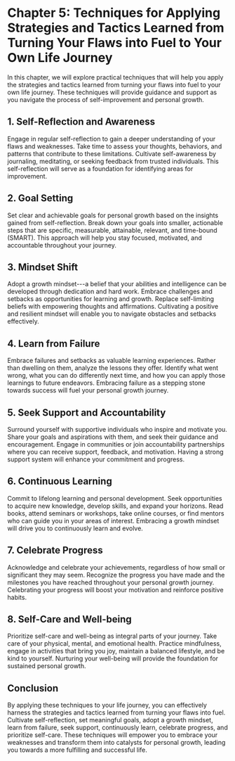 Chapter 5: Techniques for Applying Strategies and Tactics Learned from Turning Your Flaws into Fuel to Your Own Life Journey
============================================================================================================================

In this chapter, we will explore practical techniques that will help you apply the strategies and tactics learned from turning your flaws into fuel to your own life journey. These techniques will provide guidance and support as you navigate the process of self-improvement and personal growth.

**1. Self-Reflection and Awareness**
------------------------------------

Engage in regular self-reflection to gain a deeper understanding of your flaws and weaknesses. Take time to assess your thoughts, behaviors, and patterns that contribute to these limitations. Cultivate self-awareness by journaling, meditating, or seeking feedback from trusted individuals. This self-reflection will serve as a foundation for identifying areas for improvement.

**2. Goal Setting**
-------------------

Set clear and achievable goals for personal growth based on the insights gained from self-reflection. Break down your goals into smaller, actionable steps that are specific, measurable, attainable, relevant, and time-bound (SMART). This approach will help you stay focused, motivated, and accountable throughout your journey.

**3. Mindset Shift**
--------------------

Adopt a growth mindset---a belief that your abilities and intelligence can be developed through dedication and hard work. Embrace challenges and setbacks as opportunities for learning and growth. Replace self-limiting beliefs with empowering thoughts and affirmations. Cultivating a positive and resilient mindset will enable you to navigate obstacles and setbacks effectively.

**4. Learn from Failure**
-------------------------

Embrace failures and setbacks as valuable learning experiences. Rather than dwelling on them, analyze the lessons they offer. Identify what went wrong, what you can do differently next time, and how you can apply those learnings to future endeavors. Embracing failure as a stepping stone towards success will fuel your personal growth journey.

**5. Seek Support and Accountability**
--------------------------------------

Surround yourself with supportive individuals who inspire and motivate you. Share your goals and aspirations with them, and seek their guidance and encouragement. Engage in communities or join accountability partnerships where you can receive support, feedback, and motivation. Having a strong support system will enhance your commitment and progress.

**6. Continuous Learning**
--------------------------

Commit to lifelong learning and personal development. Seek opportunities to acquire new knowledge, develop skills, and expand your horizons. Read books, attend seminars or workshops, take online courses, or find mentors who can guide you in your areas of interest. Embracing a growth mindset will drive you to continuously learn and evolve.

**7. Celebrate Progress**
-------------------------

Acknowledge and celebrate your achievements, regardless of how small or significant they may seem. Recognize the progress you have made and the milestones you have reached throughout your personal growth journey. Celebrating your progress will boost your motivation and reinforce positive habits.

**8. Self-Care and Well-being**
-------------------------------

Prioritize self-care and well-being as integral parts of your journey. Take care of your physical, mental, and emotional health. Practice mindfulness, engage in activities that bring you joy, maintain a balanced lifestyle, and be kind to yourself. Nurturing your well-being will provide the foundation for sustained personal growth.

**Conclusion**
--------------

By applying these techniques to your life journey, you can effectively harness the strategies and tactics learned from turning your flaws into fuel. Cultivate self-reflection, set meaningful goals, adopt a growth mindset, learn from failure, seek support, continuously learn, celebrate progress, and prioritize self-care. These techniques will empower you to embrace your weaknesses and transform them into catalysts for personal growth, leading you towards a more fulfilling and successful life.
